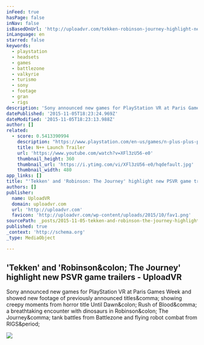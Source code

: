 ```yaml
---
inFeed: true
hasPage: false
inNav: false
isBasedOnUrl: 'http://uploadvr.com/tekken-robinson-journey-highlight-new-psvr-games/'
inLanguage: en
starred: false
keywords:
  - playstation
  - headsets
  - games
  - battlezone
  - valkyrie
  - turismo
  - sony
  - footage
  - gran
  - rigs
description: 'Sony announced new games for PlayStation VR at Paris Games Week and showed new footage of previously announced titles, showing creepy moments from horror title Until Dawn: Rush of Blood, a breathtaking encounter with dinosaurs in Robinson: The Journey, tank battles from Battlezone and flying robot combat from RIGS.'
datePublished: '2015-11-05T18:23:24.969Z'
dateModified: '2015-11-05T18:23:13.988Z'
author: []
related:
  - score: 0.5413390994
    description: "https://www.playstation.com/en-us/games/n-plus-plus-ps4/ It's finally here! N++ is now available on PlayStation4. http://www.nplusplus.org In this fast-paced, action-packed puzzle platformer set in the distant 2D future, you play as a ninja -- darting through obstacles, narrowly evading a slew of inadvertently homicidal enemy robots, and collecting gold in a minimalist, sci-fi world."
    title: N++ Launch Trailer
    url: 'https://www.youtube.com/watch?v=XFl3zU56-e0'
    thumbnail_height: 360
    thumbnail_url: 'https://i.ytimg.com/vi/XFl3zU56-e0/hqdefault.jpg'
    thumbnail_width: 480
app_links: []
title: "'Tekken' and 'Robinson: The Journey' highlight new PSVR game trailers - UploadVR"
authors: []
publisher:
  name: UploadVR
  domain: uploadvr.com
  url: 'http://uploadvr.com'
  favicon: 'http://uploadvr.com/wp-content/uploads/2015/10/fav1.png'
sourcePath: _posts/2015-11-05-tekken-and-robinson-the-journey-highlight-new-psvr-game.md
published: true
_context: 'http://schema.org'
_type: MediaObject

---
```

<article style=""><h1>'Tekken' and 'Robinson&amp;colon; The Journey' highlight new PSVR game trailers - UploadVR</h1><p>Sony announced new games for PlayStation VR at Paris Games Week and showed new footage of previously announced titles&amp;comma; showing creepy moments from horror title Until Dawn&amp;colon; Rush of Blood&amp;comma; a breathtaking encounter with dinosaurs in Robinson&amp;colon; The Journey&amp;comma; tank battles from Battlezone and flying robot combat from RIGS&amp;period;</p><img src="http://uploadvr.com/wp-content/uploads/2015/10/Screen-Shot-2015-10-27-at-2.06.38-PM.png" /></article>